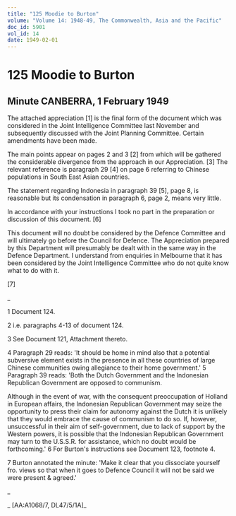 ```yaml
---
title: "125 Moodie to Burton"
volume: "Volume 14: 1948-49, The Commonwealth, Asia and the Pacific"
doc_id: 5901
vol_id: 14
date: 1949-02-01
---
```


# 125 Moodie to Burton

## Minute CANBERRA, 1 February 1949

The attached appreciation [1] is the final form of the document which was considered in the Joint Intelligence Committee last November and subsequently discussed with the Joint Planning Committee. Certain amendments have been made.

The main points appear on pages 2 and 3 [2] from which will be gathered the considerable divergence from the approach in our Appreciation. [3] The relevant reference is paragraph 29 [4] on page 6 referring to Chinese populations in South East Asian countries.

The statement regarding Indonesia in paragraph 39 [5], page 8, is reasonable but its condensation in paragraph 6, page 2, means very little.

In accordance with your instructions I took no part in the preparation or discussion of this document. [6]

This document will no doubt be considered by the Defence Committee and will ultimately go before the Council for Defence. The Appreciation prepared by this Department will presumably be dealt with in the same way in the Defence Department. I understand from enquiries in Melbourne that it has been considered by the Joint Intelligence Committee who do not quite know what to do with it.

[7]

_

1 Document 124.

2 i.e. paragraphs 4-13 of document 124.

3 See Document 121, Attachment thereto.

4 Paragraph 29 reads: 'It should be home in mind also that a potential subversive element exists in the presence in all these countries of large Chinese communities owing allegiance to their home government.' 5 Paragraph 39 reads: 'Both the Dutch Government and the Indonesian Republican Government are opposed to communism.

Although in the event of war, with the consequent preoccupation of Holland in European affairs, the Indonesian Republican Government may seize the opportunity to press their claim for autonomy against the Dutch it is unlikely that they would embrace the cause of communism to do so. If, however, unsuccessful in their aim of self-government, due to lack of support by the Western powers, it is possible that the Indonesian Republican Government may turn to the U.S.S.R. for assistance, which no doubt would be forthcoming.' 6 For Burton's instructions see Document 123, footnote 4.

7 Burton annotated the minute: 'Make it clear that you dissociate yourself fro. views so that when it goes to Defence Council it will not be said we were present &amp; agreed.'

_

_ [AA:A1068/7, DL47/5/1A]_
